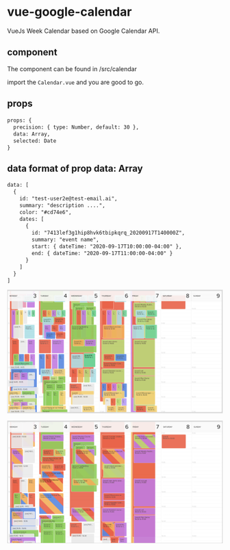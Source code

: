 # vue-google-calendar

VueJs Week Calendar based on Google Calendar API.

## component

The component can be found in /src/calendar

import the `Calendar.vue` and you are good to go.

## props

```
props: {
  precision: { type: Number, default: 30 },
  data: Array,
  selected: Date
}
```

## data format of prop data: Array

```
data: [
  {
    id: "test-user2e@test-email.ai",
    summary: "description ....",
    color: "#cd74e6",
    dates: [
      {
        id: "7413lef3g1hip8hvk6tbipkqrq_20200917T140000Z",
        summary: "event name",
        start: { dateTime: "2020-09-17T10:00:00-04:00" },
        end: { dateTime: "2020-09-17T11:00:00-04:00" }
      }
    ]
  }
]
```

![alt text](https://github.com/ngmiduc/vue-google-calendar/blob/master/docs/calendar.png)

![alt text](https://github.com/ngmiduc/vue-google-calendar/blob/master/docs/calendar2.png)
